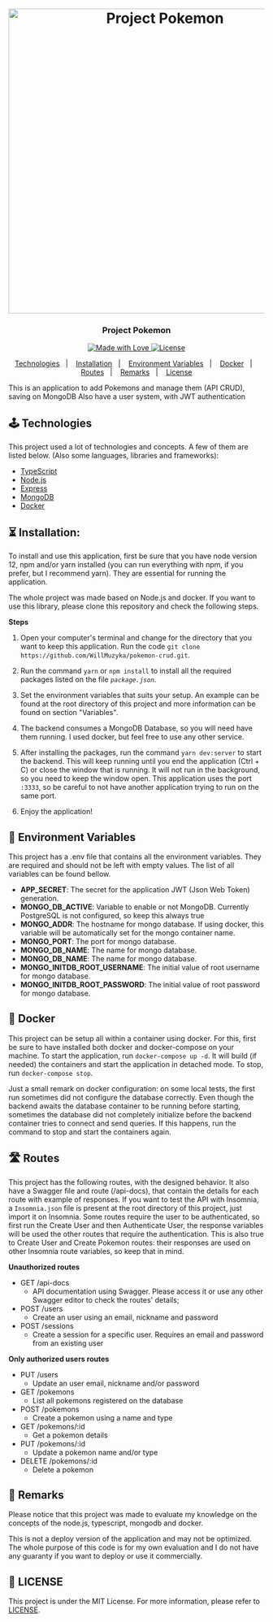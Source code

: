 <h1  align="center">
<img  alt="Project Pokemon"  src="https://images.unsplash.com/photo-1609845768806-767fcfc317b6?ixid=MXwxMjA3fDB8MHxwaG90by1wYWdlfHx8fGVufDB8fHw%3D&ixlib=rb-1.2.1&auto=format&fit=crop&w=1052&q=80"  width="600px"/>
</h1>
<h3  align="center">
Project Pokemon
</h3>

<p  align="center">
<a  href="https://github.com/WillMuzyka">
<img  alt="Made with Love"  src="https://img.shields.io/badge/made%20with-love-%2304D361">
</a>
<a  href="LICENSE">
<img  alt="License"  src="https://img.shields.io/badge/license-MIT-%2304D361">
</a>
</p>

<p  align="center">
<a  href="#joystick-technologies">Technologies</a>&nbsp;&nbsp;&nbsp;|&nbsp;&nbsp;&nbsp;
<a  href="#hourglass_flowing_sand-installation">Installation</a>&nbsp;&nbsp;&nbsp;|&nbsp;&nbsp;&nbsp;
<a  href="#book-environment-variables">Environment Variables</a>&nbsp;&nbsp;&nbsp;|&nbsp;&nbsp;&nbsp;
<a  href="#whale2-docker">Docker</a>&nbsp;&nbsp;&nbsp;|&nbsp;&nbsp;&nbsp;
<a href="#motorway-routes">Routes</a>&nbsp;&nbsp;&nbsp;|&nbsp;&nbsp;&nbsp;
<a  href="#cop-remarks">Remarks</a>&nbsp;&nbsp;&nbsp;|&nbsp;&nbsp;&nbsp;
<a  href="#memo-license">License</a>
</p>

This is an application to add Pokemons and manage them (API CRUD), saving on MongoDB
Also have a user system, with JWT authentication

## :joystick: Technologies

This project used a lot of technologies and concepts. A few of them are listed below.
(Also some languages, libraries and frameworks):

* [TypeScript](https://www.typescriptlang.org/)
* [Node.js](https://nodejs.org/)
* [Express](https://expressjs.com/)
* [MongoDB](https://www.mongodb.com/)
* [Docker](https://www.docker.com/)

## :hourglass_flowing_sand: Installation:

To install and use this application, first be sure that you have node version 12, npm and/or yarn installed (you can run everything with npm, if you prefer, but I recommend yarn). They are essential for running the application.

The whole project was made based on Node.js and docker. If you want to use this library, please clone this repository and check the following steps.

**Steps**

1. Open your computer's terminal and change for the directory that you want to keep this application. Run the code `git clone https://github.com/WillMuzyka/pokemon-crud.git`.

2. Run the command `yarn` or `npm install` to install all the required packages listed on the file *`package.json`*.

3. Set the environment variables that suits your setup. An example can be found at the root directory of this project and more information can be found on section "Variables".

4. The backend consumes a MongoDB Database, so you will need have them running. I used docker, but feel free to use any other service.

5. After installing the packages, run the command `yarn dev:server` to start the backend. This will keep running until you end the application (Ctrl + C) or close the window that is running. It will not run in the background, so you need to keep the window open. This application uses the port `:3333`, so be careful to not have another application trying to run on the same port.

6. Enjoy the application!


## :book: Environment Variables

This project has a .env file that contains all the environment variables. They are required and should not be left with empty values. The list of all variables can be found bellow.

* **APP_SECRET**: The secret for the application JWT (Json Web Token) generation.
* **MONGO_DB_ACTIVE**: Variable to enable or not MongoDB. Currently PostgreSQL is not configured, so keep this always true
* **MONGO_ADDR**: The hostname for mongo database. If using docker, this variable will be automatically set for the mongo container name.
* **MONGO_PORT**: The port for mongo database.
* **MONGO_DB_NAME**: The name for mongo database.
* **MONGO_DB_NAME**: The name for mongo database.
* **MONGO_INITDB_ROOT_USERNAME**: The initial value of root username for mongo database.
* **MONGO_INITDB_ROOT_PASSWORD**: The initial value of root password for mongo database.

## :whale2: Docker

This project can be setup all within a container using docker. For this, first be sure to have installed both docker and docker-compose on your machine.
To start the application, run `docker-compose up -d`. It will build (if needed) the containers and start the application in detached mode.
To stop, run `docker-compose stop`.

Just a small remark on docker configuration: on some local tests, the first run sometimes did not configure the database correctly. Even though the backend awaits the database container to be running before starting, sometimes the database did not completely initialize before the backend container tries to connect and send queries. If this happens, run the command to stop and start the containers again.

## :motorway: Routes

This project has the following routes, with the designed behavior.
It also have a Swagger file and route (/api-docs), that contain the details for each route with example of responses.
If you want to test the API with Insomnia, a `Insomnia.json` file is present at the root directory of this project, just import it on Insomnia. Some routes require the user to be authenticated, so first run the Create User and then Authenticate User, the response variables will be used the other routes that require the authentication. This is also true to Create User and Create Pokemon routes: their responses are used on other Insomnia route variables, so keep that in mind. 

**Unauthorized routes**
* GET /api-docs
  * API documentation using Swagger. Please access it or use any other Swagger editor to check the routes' details;
* POST /users
	* Create an user using an email, nickname and password
* POST /sessions
  * Create a session for a specific user. Requires an email and password from an existing user

**Only authorized users routes**
* PUT /users
  * Update an user email, nickname and/or password
* GET /pokemons
  * List all pokemons registered on the database
* POST /pokemons
  * Create a pokemon using a name and type
* GET /pokemons/:id
  * Get a pokemon details
* PUT /pokemons/:id
  * Update a pokemon name and/or type
* DELETE /pokemons/:id
  * Delete a pokemon

## :cop: Remarks

Please notice that this project was made to evaluate my knowledge on the concepts of the node.js, typescript, mongodb and docker.

This is not a deploy version of the application and may not be optimized. The whole purpose of this code is for my own evaluation and I do not have any guaranty if you want to deploy or use it commercially.

## :memo: LICENSE

This project is under the MIT License. For more information, please refer to [LICENSE](LICENSE).
